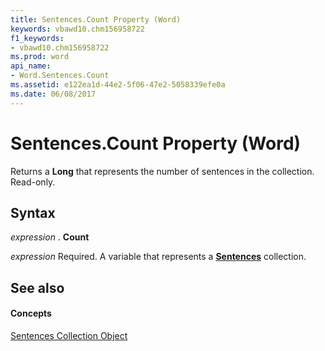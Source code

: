 ```yaml
---
title: Sentences.Count Property (Word)
keywords: vbawd10.chm156958722
f1_keywords:
- vbawd10.chm156958722
ms.prod: word
api_name:
- Word.Sentences.Count
ms.assetid: e122ea1d-44e2-5f06-47e2-5058339efe0a
ms.date: 06/08/2017
---
```



# Sentences.Count Property (Word)

Returns a  **Long** that represents the number of sentences in the collection. Read-only.


## Syntax

 _expression_ . **Count**

 _expression_ Required. A variable that represents a **[Sentences](Word.sentences.md)** collection.


## See also


#### Concepts


[Sentences Collection Object](Word.sentences.md)

